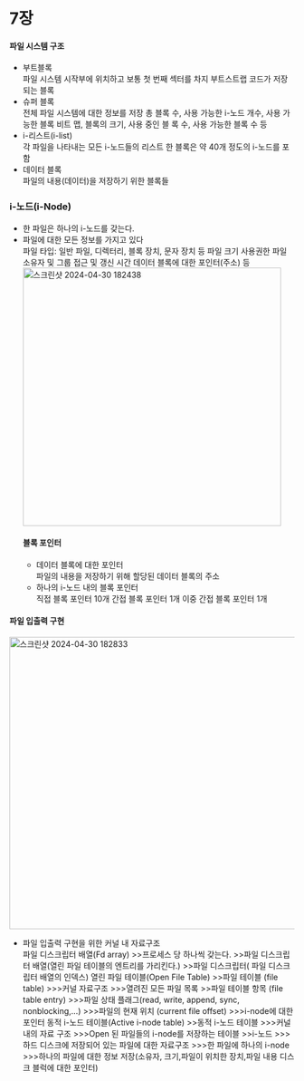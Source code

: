<!DOCTYPE html>
<html lang="en">
<head>
    <meta charset="UTF-8">
    <meta name="viewport" content="width=device-width, initial-scale=1.0">
    <h1>7장</h1>
</head>
<body>
    <div class="container">
        <div class="content">
            <h4>파일 시스템 구조</h4>
           <ul>
        <li>부트블록</li>
        파일 시스템 시작부에 위치하고 보통 첫 번째 섹터를 차지
        부트스트랩 코드가 저장되는 블록
        <li>슈퍼 블록</li>
             전체 파일 시스템에 대한 정보를 저장
             총 블록 수, 사용 가능한 i-노드 개수, 사용 가능한 블록 비트 맵, 블록의 크기, 사용 중인 블
             록 수, 사용 가능한 블록 수 등
        <li>i-리스트(i-list)</li>
             각 파일을 나타내는 모든 i-노드들의 리스트
             한 블록은 약 40개 정도의 i-노드를 포함
        <li>데이터 블록</li>
             파일의 내용(데이터)을 저장하기 위한 블록들
    </ul>
            <h3>i-노드(i-Node)</h3>
            <ul>
                <li>한 파일은 하나의 i-노드를 갖는다.</li>
                <li>파일에 대한 모든 정보를 가지고 있다</li>
                파일 타입: 일반 파일, 디렉터리, 블록 장치, 문자 장치 등
                파일 크기
                사용권한
                파일 소유자 및 그룹
                접근 및 갱신 시간
                데이터 블록에 대한 포인터(주소) 등
<img width="456" alt="스크린샷 2024-04-30 182438" src="https://github.com/Sossoh/SystemPgm/assets/128332587/77a602f0-b083-40bd-9667-a4cd50a7eb9a">
        <h4>블록 포인터</h4>
        <ul>
        <li>데이터 블록에 대한 포인터</li>
            파일의 내용을 저장하기 위해 할당된 데이터 블록의 주소
        <li>하나의 i-노드 내의 블록 포인터</li>
            직접 블록 포인터 10개
            간접 블록 포인터 1개
            이중 간접 블록 포인터 1개
        </ul>       
            </ul>
            <h4>파일 입출력 구현</h4>
            <img width="516" alt="스크린샷 2024-04-30 182833" src="https://github.com/Sossoh/SystemPgm/assets/128332587/e667c90b-fcbb-4f6a-90d9-f8ad6f5dfd66">
            <ul>
                <li>파일 입출력 구현을 위한 커널 내 자료구조</li>
                파일 디스크립터 배열(Fd array)
                >>프로세스 당 하나씩 갖는다.
                >>파일 디스크립터 배열(열린 파일 테이블의 엔트리를 가리킨다.)
                >>파일 디스크립터( 파일 디스크립터 배열의 인덱스)
                열린 파일 테이블(Open File Table)
                >>파일 테이블 (file table)
                >>>커널 자료구조
                >>>열려진 모든 파일 목록
                >>파일 테이블 항목 (file table entry)
                >>>파일 상태 플래그(read, write, append, sync, nonblocking,…)
                >>>파일의 현재 위치 (current file offset)
                >>>i-node에 대한 포인터
                동적 i-노드 테이블(Active i-node table)
                >>동적 i-노드 테이블
                >>>커널 내의 자료 구조
                >>>Open 된 파일들의 i-node를 저장하는 테이블
                >>i-노드
                >>>하드 디스크에 저장되어 있는 파일에 대한 자료구조
                >>>한 파일에 하나의 i-node
                >>>하나의 파일에 대한 정보 저장(소유자, 크기,파일이 위치한 장치,파일 내용 디스크 블럭에 대한 포인터)
            </ul>
        </div>
    </div>
</body>
</html>
